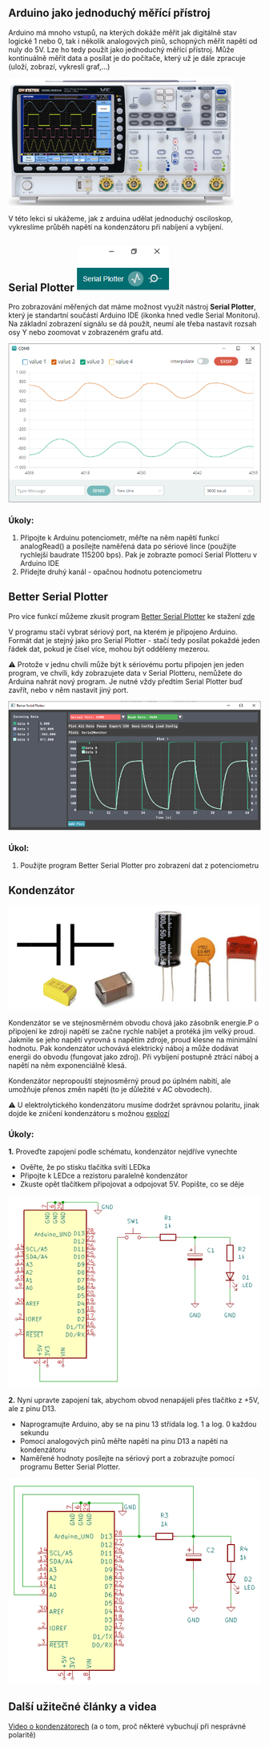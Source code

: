 ## Arduino jako jednoduchý měřící přístroj
Arduino má mnoho vstupů, na kterých dokáže měřit jak digitálně stav logické 1 nebo 0, tak i několik analogových pinů, schopných měřit napětí od nuly do 5V. Lze ho tedy použít jako jednoduchý měřící přístroj. Může kontinuálně měřit data a posílat je do počítače, který už je dále zpracuje (uloží, zobrazí, vykreslí graf,...)

<img src="img/09_Serial_plotter_1.png" width="450"/>

V této lekci si ukážeme, jak z arduina udělat jednoduchý osciloskop, vykreslíme průběh napětí na kondenzátoru při nabíjení a vybíjení.


## Serial Plotter     ![image](img/09_Serial_plotter_2.png)

Pro zobrazování měřených dat máme možnost využít nástroj **Serial Plotter**, který je standartní součástí Arduino IDE (ikonka hned vedle Serial Monitoru). Na základní zobrazení signálu se dá použít, neumí ale třeba nastavit rozsah osy Y nebo zoomovat v zobrazeném grafu atd.

![image](img/09_Serial_plotter_3.png)

### Úkoly:
1. Připojte k Arduinu potenciometr, měřte na něm napětí funkcí analogRead() a posílejte naměřená data po sériové lince (použijte rychlejší baudrate 115200 bps). Pak je zobrazte pomocí Serial Plotteru v Arduino IDE
2. Přidejte druhý kanál - opačnou hodnotu potenciometru

## Better Serial Plotter
Pro více funkcí můžeme zkusit program [Better Serial Plotter](https://github.com/nathandunk/BetterSerialPlotter) ke stažení [zde](https://github.com/nathandunk/BetterSerialPlotter/releases/download/v0.1.2/BetterSerialPlotter-v0.1.2-Windows.zip)

V programu stačí vybrat sériový port, na kterém je připojeno Arduino. Formát dat je stejný jako pro Serial Plotter - stačí tedy posílat pokaždé jeden řádek dat, pokud je čísel více, mohou být odděleny mezerou.

:warning: Protože v jednu chvíli může být k sériovému portu připojen jen jeden program, ve chvíli, kdy zobrazujete data v Serial Plotteru, nemůžete do Arduina nahrát nový program. Je nutné vždy předtím Serial Plotter buď zavřít, nebo v něm nastavit jiný port.

![image](img/09_Serial_plotter_4.png)


### Úkol:
1. Použijte program Better Serial Plotter pro zobrazení dat z potenciometru


## Kondenzátor
![image](img/09_Serial_plotter_5.png)

Kondenzátor se ve stejnosměrném obvodu chová jako zásobník energie.P o připojení ke zdroji napětí se začne rychle nabíjet a protéká jím velký proud. Jakmile se jeho napětí vyrovná s napětím zdroje, proud klesne na minimální hodnotu. Pak kondenzátor uchovává elektrický náboj a může dodávat energii do obvodu (fungovat jako zdroj). Při vybíjení postupně ztrácí náboj a napětí na něm exponenciálně klesá.

Kondenzátor nepropouští stejnosměrný proud po úplném nabití, ale umožňuje přenos změn napětí (to je důležité v AC obvodech).

:warning: U elektrolytického kondenzátoru musíme dodržet správnou polaritu, jinak dojde ke zničení kondenzátoru s možnou [explozí](https://www.youtube.com/watch?v=rr7bPmGTQUk&ab_channel=ElectroBOOM)


### Úkoly:
**1.** Proveďte zapojení podle schématu, kondenzátor nejdříve vynechte
- Ověřte, že po stisku tlačítka svítí LEDka
- Připojte k LEDce a rezistoru paralelně kondenzátor
- Zkuste opět tlačítkem připojovat a odpojovat 5V. Popište, co se děje

![image](img/09_Serial_plotter_6.png)

**2.** Nyní upravte zapojení tak, abychom obvod nenapájeli přes tlačítko z +5V, ale z pinu D13.
- Naprogramujte Arduino, aby se na pinu 13 střídala log. 1 a log. 0 každou sekundu
- Pomocí analogových pinů měřte napětí na pinu D13 a napětí na kondenzátoru
- Naměřené hodnoty posílejte na sériový port a zobrazujte pomocí programu Better Serial Plotter.
  
![image](img/09_Serial_plotter_7.png)

## Další užitečné články a videa

[Video o kondenzátorech](https://www.youtube.com/watch?v=K_MFUkW1-Qo&ab_channel=N%C3%A1zorn%C3%A1elektrotechnika) (a o tom, proč některé vybuchují při nesprávné polaritě)
